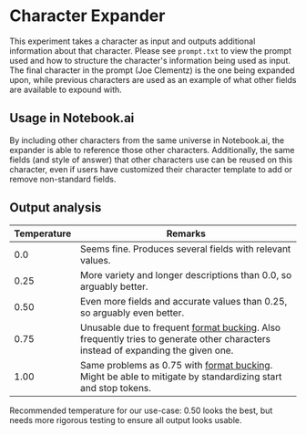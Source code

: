# Character Expander

This experiment takes a character as input and outputs additional information about that character. Please see `prompt.txt` to view the prompt used and how to structure the character's information being used as input. The final character in the prompt (Joe Clementz) is the one being expanded upon, while previous characters are used as an example of what other fields are available to expound with.

## Usage in Notebook.ai

By including other characters from the same universe in Notebook.ai, the expander is able to reference those other characters. Additionally, the same fields (and style of answer) that other characters use can be reused on this character, even if users have customized their character template to add or remove non-standard fields.

## Output analysis

| Temperature | Remarks |
|-------------|---------|
| 0.0         | Seems fine. Produces several fields with relevant values. |
| 0.25        | More variety and longer descriptions than 0.0, so arguably better. |
| 0.50        | Even more fields and accurate values than 0.25, so arguably even better. |
| 0.75        | Unusable due to frequent [format bucking](https://github.com/indentlabs/gpt-3-experiments/blob/master/experiments/character-expander/output-0_75.txt#L14). Also frequently tries to generate other characters instead of expanding the given one. |
| 1.00        | Same problems as 0.75 with [format bucking](https://github.com/indentlabs/gpt-3-experiments/blob/master/experiments/character-expander/output-1_0.txt#L12). Might be able to mitigate by standardizing start and stop tokens. |

Recommended temperature for our use-case: 0.50 looks the best, but needs more rigorous testing to ensure all output looks usable.